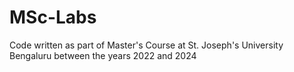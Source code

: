 # MSc-Labs
Code written as part of Master's Course at St. Joseph's University Bengaluru between the years 2022 and 2024
